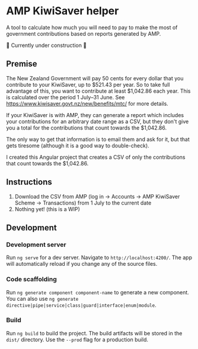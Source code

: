 # AMP KiwiSaver helper

A tool to calculate how much you will need to pay to make the most of government contributions based on reports generated by AMP.

🚧 Currently under construction 🚧

## Premise
The New Zealand Government will pay 50 cents for every dollar that you contribute to your KiwiSaver, up to $521.43 per year. So to take full advantage of this, you want to contribute at least $1,042.86 each year. This is calculated over the period 1 July–31 June. See https://www.kiwisaver.govt.nz/new/benefits/mtc/ for more details.

If your KiwiSaver is with AMP, they can generate a report which includes your contributions for an arbitrary date range as a CSV, but they don't give you a total for the contributions that count towards the $1,042.86.

The only way to get that information is to email them and ask for it, but that gets tiresome (although it is a good way to double-check).

I created this Angular project that creates a CSV of only the contributions that count towards the $1,042.86.

## Instructions

1. Download the CSV from AMP (log in → Accounts → AMP KiwiSaver Scheme → Transactions) from 1 July to the current date
2. Nothing yet! (this is a WIP)

## Development

### Development server

Run `ng serve` for a dev server. Navigate to `http://localhost:4200/`. The app will automatically reload if you change any of the source files.

### Code scaffolding

Run `ng generate component component-name` to generate a new component. You can also use `ng generate directive|pipe|service|class|guard|interface|enum|module`.

### Build

Run `ng build` to build the project. The build artifacts will be stored in the `dist/` directory. Use the `--prod` flag for a production build.
